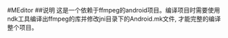 #MEditor
##说明
这是一个依赖于ffmpeg的android项目。编译项目时需要使用ndk工具编译出ffmpeg的库并修改jni目录下的Android.mk文件,
才能完整的编译整个项目。

